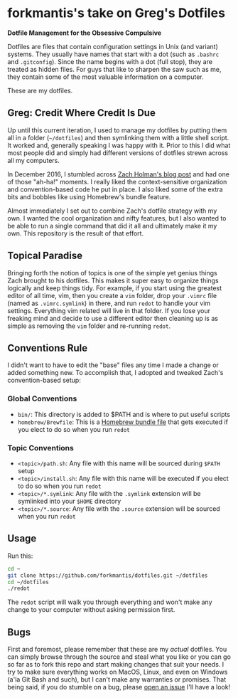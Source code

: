 # forkmantis's take on Greg's Dotfiles

**Dotfile Management for the Obsessive Compulsive**

Dotfiles are files that contain configuration settings in Unix (and variant) systems. They usually have names that start with a dot (such as `.bashrc` and `.gitconfig`). Since the name begins with a dot (full stop), they are treated as hidden files. For guys that like to sharpen the saw such as me, they contain some of the most valuable information on a computer.

These are my dotfiles.

## Greg: Credit Where Credit Is Due

Up until this current iteration, I used to manage my dotfiles by putting them all in a folder (`~/dotfiles`) and then symlinking them with a little shell script. It worked and, generally speaking I was happy with it. Prior to this I did what most people did and simply had different versions of dotfiles strewn across all my computers.

In December 2016, I stumbled across [Zach Holman's blog post](http://zachholman.com/2010/08/dotfiles-are-meant-to-be-forked/) and had one of those "ah-ha!" moments. I really liked the context-sensitive organization and convention-based code he put in place. I also liked some of the extra bits and bobbles like using Homebrew's bundle feature.

Almost immediately I set out to combine Zach's dotfile strategy with my own. I wanted the cool organization and nifty features, but I also wanted to be able to run a single command that did it all and ultimately make it my own. This repository is the result of that effort.

## Topical Paradise

Bringing forth the notion of topics is one of the simple yet genius things Zach brought to his dotfiles. This makes it super easy to organize things logically and keep things tidy. For example, if you start using the greatest editor of all time, vim, then you create a `vim` folder, drop your `.vimrc` file (named as `.vimrc.symlink`) in there, and run `redot` to handle your vim settings. Everything vim related will live in that folder. If you lose your freaking mind and decide to use a different editor then cleaning up is as simple as removing the `vim` folder and re-running `redot`.

## Conventions Rule

I didn't want to have to edit the "base" files any time I made a change or added something new. To accomplish that, I adopted and tweaked Zach's convention-based setup:

### Global Conventions

- `bin/`: This directory is added to $PATH and is where to put useful scripts
- `homebrew/Brewfile`: This is a [Homebrew bundle file]("https://coderwall.com/p/afmnbq/homebrew-s-new-feature-brewfiles") that gets executed if you elect to do so when you run `redot`

### Topic Conventions
- `<topic>/path.sh`: Any file with this name will be sourced during `$PATH` setup
- `<topic>/install.sh`: Any file with this name will be executed if you elect to do so when you run `redot`
- `<topic>/*.symlink`: Any file with the `.symlink` extension will be symlinked into your `$HOME` directory
- `<topic>/*.source`: Any file with the `.source` extension will be sourced when you run `redot`

## Usage

Run this:

```sh
cd ~
git clone https://github.com/forkmantis/dotfiles.git ~/dotfiles
cd ~/dotfiles
./redot
```

The `redot` script will walk you through everything and won't make any change to your computer without asking permission first.

## Bugs

First and foremost, please remember that these are my *actual* dotfiles. You can simply browse through the source and steal what you like or you can go so far as to fork this repo and start making changes that suit your needs. I try to make sure everything works on MacOS, Linux, and even on Windows (a'la Git Bash and such), but I can't make any warranties or promises. That being said, if you do stumble on a bug, please [open an issue](https://github.com/forkmantis/dotfiles/issues) I'll have a look!

